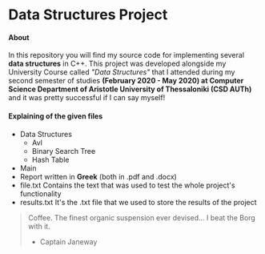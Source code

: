 # Data Structures Project
#### About
In this repository you will find my source code for implementing several **data structures** in C++. This project was developed alongside my University Course called *"Data Structures"* that I attended during my second semester of studies **(February 2020 - May 2020) at Computer Science Department of Aristotle University of Thessaloniki (CSD AUTh)** and it was pretty successful if I can say myself!

#### Explaining of the given files

  - Data Structures
    - Avl
    - Binary Search Tree
    - Hash Table
  - Main
  - Report written in **Greek** (both in .pdf and .docx)
  - file.txt
    Contains the text that was used to test the whole project's functionality
  - results.txt
    It's the .txt file that we used to store the results of the project
> Coffee. The finest organic suspension ever devised... I beat the Borg with it.
> - Captain Janeway
